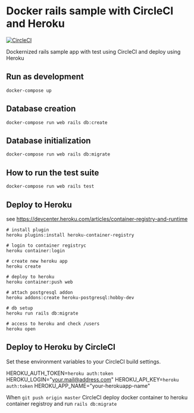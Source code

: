 # Docker rails sample with CircleCI and Heroku
[![CircleCI](https://circleci.com/gh/Kesin11/docker_rails_sample/tree/master.svg?style=svg)](https://circleci.com/gh/Kesin11/docker_rails_sample/tree/master)

Dockernized rails sample app with test using CircleCI and deploy using Heroku

## Run as development

```
docker-compose up
```

## Database creation

```
docker-compose run web rails db:create
```

## Database initialization

```
docker-compose run web rails db:migrate
```

## How to run the test suite

```
docker-compose run web rails test
```

## Deploy to Heroku
see https://devcenter.heroku.com/articles/container-registry-and-runtime

```
# install plugin
heroku plugins:install heroku-container-registry

# login to container registryc
heroku container:login

# create new heroku app
heroku create

# deploy to heroku
heroku container:push web

# attach postgresql addon
heroku addons:create heroku-postgresql:hobby-dev

# db setup
heroku run rails db:migrate

# access to heroku and check /users
heroku open
```

## Deploy to Heroku by CircleCI
Set these environment variables to your CircleCI build settings.

HEROKU_AUTH_TOKEN=`heroku auth:token`
HEROKU_LOGIN="your.mail@address.com"
HEROKU_API_KEY=`heroku auth:token`
HEROKU_APP_NAME="your-herokuapp-name"

When `git push origin master` CircleCI deploy docker container to heroku container registroy and run `rails db:migrate`
